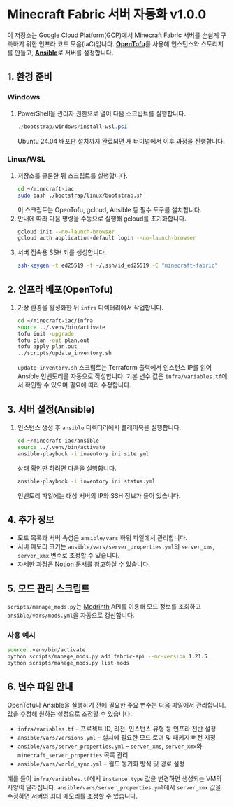 # Minecraft Fabric 서버 자동화 v1.0.0

이 저장소는 Google Cloud Platform(GCP)에서 Minecraft Fabric 서버를 손쉽게 구축하기 위한 인프라 코드 모음(IaC)입니다. 
[**OpenTofu**](https://opentofu.org/)를 사용해 인스턴스와 스토리지를 만들고, [**Ansible**](https://docs.ansible.com/)로 서버를 설정합니다.

## 1. 환경 준비

### Windows
1. PowerShell을 관리자 권한으로 열어 다음 스크립트를 실행합니다.
   ```powershell
   ./bootstrap/windows/install-wsl.ps1
   ```
   Ubuntu 24.04 배포판 설치까지 완료되면 새 터미널에서 이후 과정을 진행합니다.

### Linux/WSL
1. 저장소를 클론한 뒤 스크립트를 실행합니다.
   ```bash
   cd ~/minecraft-iac
   sudo bash ./bootstrap/linux/bootstrap.sh
   ```
   이 스크립트는 OpenTofu, gcloud, Ansible 등 필수 도구를 설치합니다.
2. 안내에 따라 다음 명령을 수동으로 실행해 gcloud를 초기화합니다.
   ```bash
   gcloud init --no-launch-browser
   gcloud auth application-default login --no-launch-browser
   ```
3. 서버 접속용 SSH 키를 생성합니다.
   ```bash
   ssh-keygen -t ed25519 -f ~/.ssh/id_ed25519 -C "minecraft-fabric"
   ```

## 2. 인프라 배포(OpenTofu)
1. 가상 환경을 활성화한 뒤 `infra` 디렉터리에서 작업합니다.
   ```bash
   cd ~/minecraft-iac/infra
   source ../.venv/bin/activate
   tofu init -upgrade
   tofu plan -out plan.out
   tofu apply plan.out
   ../scripts/update_inventory.sh
   ```
   `update_inventory.sh` 스크립트는 Terraform 출력에서 인스턴스 IP를 읽어 Ansible 인벤토리를 자동으로 작성합니다.
   기본 변수 값은 `infra/variables.tf`에서 확인할 수 있으며 필요에 따라 수정합니다.

## 3. 서버 설정(Ansible)
1. 인스턴스 생성 후 `ansible` 디렉터리에서 플레이북을 실행합니다.
   ```bash
   cd ~/minecraft-iac/ansible
   source ../.venv/bin/activate
   ansible-playbook -i inventory.ini site.yml
   ```
   상태 확인만 하려면 다음을 실행합니다.
   ```bash
   ansible-playbook -i inventory.ini status.yml
   ```
   인벤토리 파일에는 대상 서버의 IP와 SSH 정보가 들어 있습니다.

## 4. 추가 정보
- 모드 목록과 서버 속성은 `ansible/vars` 하위 파일에서 관리합니다.
- 서버 메모리 크기는 `ansible/vars/server_properties.yml`의 `server_xms`, `server_xmx` 변수로 조정할 수 있습니다.
- 자세한 과정은 [Notion 문서](https://www.notion.so/MC-2241afe72e6980da8b2ac86e0bcf270e)를 참고하실 수 있습니다.

## 5. 모드 관리 스크립트
`scripts/manage_mods.py`는 [Modrinth](https://modrinth.com) API를 이용해 모드 정보를 조회하고 `ansible/vars/mods.yml`을 자동으로 갱신합니다.

### 사용 예시
```bash
source .venv/bin/activate
python scripts/manage_mods.py add fabric-api --mc-version 1.21.5
python scripts/manage_mods.py list-mods
```

## 6. 변수 파일 안내
OpenTofu나 Ansible을 실행하기 전에 필요한 주요 변수는 다음 파일에서 관리합니다. 값을 수정해 원하는 설정으로 조정할 수 있습니다.

- `infra/variables.tf` – 프로젝트 ID, 리전, 인스턴스 유형 등 인프라 전반 설정
- `ansible/vars/versions.yml` – 설치에 필요한 모드 로더 및 패키지 버전 지정
- `ansible/vars/server_properties.yml` – `server_xms`, `server_xmx`와 `minecraft_server_properties` 목록 관리
- `ansible/vars/world_sync.yml` – 월드 동기화 방식 및 경로 설정

예를 들어 `infra/variables.tf`에서 `instance_type` 값을 변경하면 생성되는 VM의 사양이 달라집니다. `ansible/vars/server_properties.yml`에서 `server_xmx` 값을 수정하면 서버의 최대 메모리를 조정할 수 있습니다.


